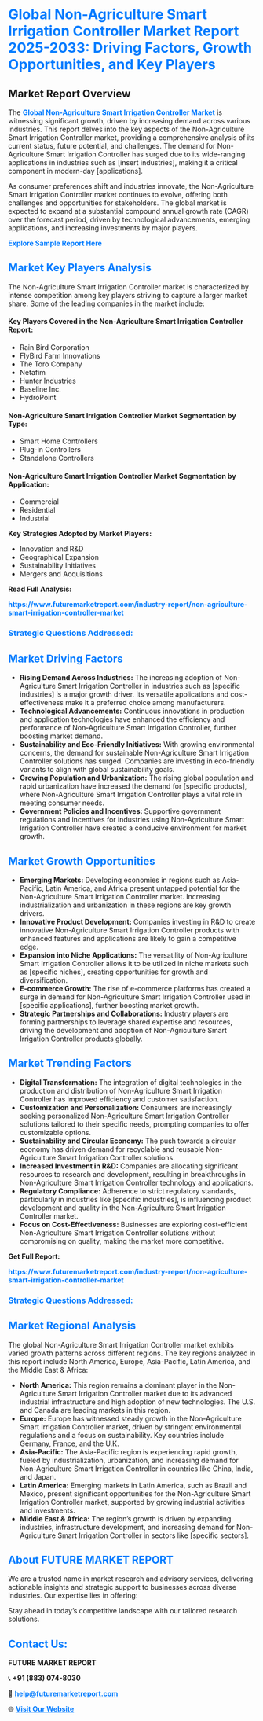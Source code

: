 <h1 style="color: #007BFF;">Global Non-Agriculture Smart Irrigation Controller Market Report 2025-2033: Driving Factors, Growth Opportunities, and Key Players</h1>

<section id="overview">
<h2>Market Report Overview</h2>
<p>The <a href="https://www.futuremarketreport.com/industry-report/non-agriculture-smart-irrigation-controller-market" style="color: #007BFF; text-decoration: none;"><strong>Global Non-Agriculture Smart Irrigation Controller Market</strong></a> is witnessing significant growth, driven by increasing demand across various industries. This report delves into the key aspects of the Non-Agriculture Smart Irrigation Controller market, providing a comprehensive analysis of its current status, future potential, and challenges. The demand for Non-Agriculture Smart Irrigation Controller has surged due to its wide-ranging applications in industries such as [insert industries], making it a critical component in modern-day [applications].</p>
<p>As consumer preferences shift and industries innovate, the Non-Agriculture Smart Irrigation Controller market continues to evolve, offering both challenges and opportunities for stakeholders. The global market is expected to expand at a substantial compound annual growth rate (CAGR) over the forecast period, driven by technological advancements, emerging applications, and increasing investments by major players.</p>
</section>

<section id="overview">
<p><a href="https://www.futuremarketreport.com/request-sample/reportId=87263" style="color: #007BFF; text-decoration: none;"><strong>Explore Sample Report Here</strong></a></p>
</section>

<section id="key-players">
<h2 style="color: #007BFF;">Market Key Players Analysis</h2>
<p>The Non-Agriculture Smart Irrigation Controller market is characterized by intense competition among key players striving to capture a larger market share. Some of the leading companies in the market include:</p>
<h4>Key Players Covered in the Non-Agriculture Smart Irrigation Controller Report:</h4>
<ul><li>Rain Bird Corporation</li><li>FlyBird Farm Innovations</li><li>The Toro Company</li><li>Netafim</li><li>Hunter Industries</li><li>Baseline Inc.</li><li>HydroPoint</li></ul>
<h4>Non-Agriculture Smart Irrigation Controller Market Segmentation by Type:</h4>
<ul><li>Smart Home Controllers</li><li>Plug-in Controllers</li><li>Standalone Controllers</li></ul>

<h4>Non-Agriculture Smart Irrigation Controller Market Segmentation by Application:</h4>
<ul><li>Commercial</li><li>Residential</li><li>Industrial</li></ul>
<p><strong>Key Strategies Adopted by Market Players:</strong></p>
<ul>
<li>Innovation and R&D</li>
<li>Geographical Expansion</li>
<li>Sustainability Initiatives</li>
<li>Mergers and Acquisitions</li>
</ul>
</section>

<section>
<p><strong>Read Full Analysis: </strong></p><a href="https://www.futuremarketreport.com/industry-report/non-agriculture-smart-irrigation-controller-market" style="color: #007BFF; text-decoration: none;"><strong>https://www.futuremarketreport.com/industry-report/non-agriculture-smart-irrigation-controller-market</strong></a>
<h3 style="color: #007BFF;">Strategic Questions Addressed:</h3>
</section>

<section id="driving-factors">
<h2 style="color: #007BFF;">Market Driving Factors</h2>
<ul>
<li><strong>Rising Demand Across Industries:</strong> The increasing adoption of Non-Agriculture Smart Irrigation Controller in industries such as [specific industries] is a major growth driver. Its versatile applications and cost-effectiveness make it a preferred choice among manufacturers.</li>
<li><strong>Technological Advancements:</strong> Continuous innovations in production and application technologies have enhanced the efficiency and performance of Non-Agriculture Smart Irrigation Controller, further boosting market demand.</li>
<li><strong>Sustainability and Eco-Friendly Initiatives:</strong> With growing environmental concerns, the demand for sustainable Non-Agriculture Smart Irrigation Controller solutions has surged. Companies are investing in eco-friendly variants to align with global sustainability goals.</li>
<li><strong>Growing Population and Urbanization:</strong> The rising global population and rapid urbanization have increased the demand for [specific products], where Non-Agriculture Smart Irrigation Controller plays a vital role in meeting consumer needs.</li>
<li><strong>Government Policies and Incentives:</strong> Supportive government regulations and incentives for industries using Non-Agriculture Smart Irrigation Controller have created a conducive environment for market growth.</li>
</ul>
</section>

<section id="growth-opportunities">
<h2 style="color: #007BFF;">Market Growth Opportunities</h2>
<ul>
<li><strong>Emerging Markets:</strong> Developing economies in regions such as Asia-Pacific, Latin America, and Africa present untapped potential for the Non-Agriculture Smart Irrigation Controller market. Increasing industrialization and urbanization in these regions are key growth drivers.</li>
<li><strong>Innovative Product Development:</strong> Companies investing in R&D to create innovative Non-Agriculture Smart Irrigation Controller products with enhanced features and applications are likely to gain a competitive edge.</li>
<li><strong>Expansion into Niche Applications:</strong> The versatility of Non-Agriculture Smart Irrigation Controller allows it to be utilized in niche markets such as [specific niches], creating opportunities for growth and diversification.</li>
<li><strong>E-commerce Growth:</strong> The rise of e-commerce platforms has created a surge in demand for Non-Agriculture Smart Irrigation Controller used in [specific applications], further boosting market growth.</li>
<li><strong>Strategic Partnerships and Collaborations:</strong> Industry players are forming partnerships to leverage shared expertise and resources, driving the development and adoption of Non-Agriculture Smart Irrigation Controller products globally.</li>
</ul>
</section>

<section id="trending-factors">
<h2 style="color: #007BFF;">Market Trending Factors</h2>
<ul>
<li><strong>Digital Transformation:</strong> The integration of digital technologies in the production and distribution of Non-Agriculture Smart Irrigation Controller has improved efficiency and customer satisfaction.</li>
<li><strong>Customization and Personalization:</strong> Consumers are increasingly seeking personalized Non-Agriculture Smart Irrigation Controller solutions tailored to their specific needs, prompting companies to offer customizable options.</li>
<li><strong>Sustainability and Circular Economy:</strong> The push towards a circular economy has driven demand for recyclable and reusable Non-Agriculture Smart Irrigation Controller solutions.</li>
<li><strong>Increased Investment in R&D:</strong> Companies are allocating significant resources to research and development, resulting in breakthroughs in Non-Agriculture Smart Irrigation Controller technology and applications.</li>
<li><strong>Regulatory Compliance:</strong> Adherence to strict regulatory standards, particularly in industries like [specific industries], is influencing product development and quality in the Non-Agriculture Smart Irrigation Controller market.</li>
<li><strong>Focus on Cost-Effectiveness:</strong> Businesses are exploring cost-efficient Non-Agriculture Smart Irrigation Controller solutions without compromising on quality, making the market more competitive.</li>
</ul>
</section>

<section>
<p><strong>Get Full Report: </strong></p><a href="https://www.futuremarketreport.com/industry-report/non-agriculture-smart-irrigation-controller-market" style="color: #007BFF; text-decoration: none;"><strong>https://www.futuremarketreport.com/industry-report/non-agriculture-smart-irrigation-controller-market</strong></a>
<h3 style="color: #007BFF;">Strategic Questions Addressed:</h3>
</section>


<section id="regional-analysis">
<h2 style="color: #007BFF;">Market Regional Analysis</h2>
<p>The global Non-Agriculture Smart Irrigation Controller market exhibits varied growth patterns across different regions. The key regions analyzed in this report include North America, Europe, Asia-Pacific, Latin America, and the Middle East & Africa:</p>
<ul>
<li><strong>North America:</strong> This region remains a dominant player in the Non-Agriculture Smart Irrigation Controller market due to its advanced industrial infrastructure and high adoption of new technologies. The U.S. and Canada are leading markets in this region.</li>
<li><strong>Europe:</strong> Europe has witnessed steady growth in the Non-Agriculture Smart Irrigation Controller market, driven by stringent environmental regulations and a focus on sustainability. Key countries include Germany, France, and the U.K.</li>
<li><strong>Asia-Pacific:</strong> The Asia-Pacific region is experiencing rapid growth, fueled by industrialization, urbanization, and increasing demand for Non-Agriculture Smart Irrigation Controller in countries like China, India, and Japan.</li>
<li><strong>Latin America:</strong> Emerging markets in Latin America, such as Brazil and Mexico, present significant opportunities for the Non-Agriculture Smart Irrigation Controller market, supported by growing industrial activities and investments.</li>
<li><strong>Middle East & Africa:</strong> The region’s growth is driven by expanding industries, infrastructure development, and increasing demand for Non-Agriculture Smart Irrigation Controller in sectors like [specific sectors].</li>
</ul>
</section>

<footer>
<h2 style="color: #007BFF;">About FUTURE MARKET REPORT</h2>
<p>We are a trusted name in market research and advisory services, delivering actionable insights and strategic support to businesses across diverse industries. Our expertise lies in offering:</p>

<p>Stay ahead in today’s competitive landscape with our tailored research solutions.</p>

<h2 style="color: #007BFF;">Contact Us:</h2>
<p><strong>FUTURE MARKET REPORT</strong></p>
<p>📞 <strong>+91 (883) 074-8030</strong></p>
<p>📧 <strong><a href="mailto:help@futuremarketreport.com" style="color: #007BFF;">help@futuremarketreport.com</a></strong></p>
<p>🌐 <strong><a href="https://www.futuremarketreport.com/" style="color: #007BFF;">Visit Our Website</a></strong></p>
</footer>